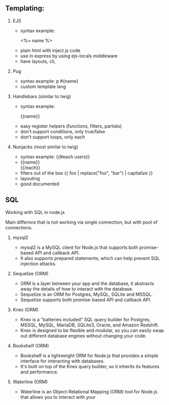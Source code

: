 ## Templating:

1. EJS
   - syntax  example: <p><%= name %> </p>  
   - plain html with inject js code
   - use in express by using ejs-locals middleware
   - have layouts, cli, 

2. Pug
   - syntax example: p #{name} 
   - custom template lang

3. Handlebars  (similar to twig)
   - syntax example: <p>{{name}}</p>
   - easy register helpers (functions, filters, partials)
   - don't support conditions, only true/false
   - don't support loops, only each


4. Nunjacks (most similar to twig)
   - syntax example: {{#each users}}<li>{{name}}</li>{{/each}}
   - filters out of the box {{ foo | replace("foo", "bar") | capitalize }}
   - layouting
   - good documented
  

## SQL 
   Working with SQL in node.js

   Main differnce that is not working via single connection, but with pool of connections.
   
   1. mysql2
      - mysql2 is a MySQL client for Node.js that supports both promise-based API and callback API.
      - It also supports prepared statements, which can help prevent SQL injection attacks.

   2. Sequelize (ORM)
      - ORM is a layer between your app and the database, it abstracts away the details of how to interact with the database.
      - Sequelize is an ORM for Postgres, MySQL, SQLite and MSSQL.
      - Sequelize supports both promise-based API and callback API.
   3. Knex (ORM)
      - Knex is a "batteries included" SQL query builder for Postgres, MSSQL, MySQL, MariaDB, SQLite3, Oracle, and Amazon Redshift.
      - Knex is designed to be flexible and modular, so you can easily swap out different database engines without changing your code.
   4. Bookshelf (ORM)
      - Bookshelf is a lightweight ORM for Node.js that provides a simple interface for interacting with databases.
      - It's built on top of the Knex query builder, so it inherits its features and performance.
   5. Waterline (ORM)
      - Waterline is an Object-Relational Mapping (ORM) tool for Node.js that allows you to interact with your